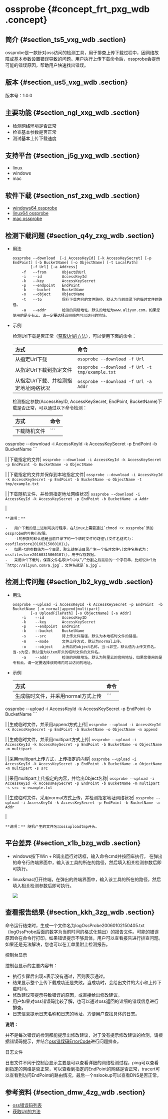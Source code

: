 # ossprobe {#concept_frt_pxg_wdb .concept}

## 简介 {#section_ts5_vxg_wdb .section}

ossprobe是一款针对oss访问的检测工具，用于排查上传下载过程中，因网络故障或基本参数设置错误导致的问题。用户执行上传下载命令后，ossprobe会提示可能的错误原因，帮助用户快速找出错误。

## 版本 {#section_us5_vxg_wdb .section}

版本号：1.0.0

## 主要功能 {#section_ngl_xxg_wdb .section}

-   检测网络环境是否正常
-   检查基本参数是否正常
-   测试基本上传下载速度

## 支持平台 {#section_j5g_yxg_wdb .section}

-   linux
-   windows
-   mac

## 软件下载 {#section_nsf_zxg_wdb .section}

-   [windows64 ossprobe](https://docs-aliyun.cn-hangzhou.oss.aliyun-inc.com/internal/oss/0.0.4/assets/tool/ossprobe.exe)
-   [linux64 ossprobe](https://docs-aliyun.cn-hangzhou.oss.aliyun-inc.com/internal/oss/0.0.4/assets/tool/ossprobe)
-   [mac ossprobe](https://docs-aliyun.cn-hangzhou.oss.aliyun-inc.com/internal/oss/0.0.4/assets/tool/macossprobe/ossprobe)

## 检测下载问题 {#section_q4y_zxg_wdb .section}

-   用法

    ```
    ossprobe --download  [-i AccessKeyId] [-k AccessKeySecret] [-p EndPoint] [-b BucketName] [-o ObjectName] [-t LocalPath]  
            [-f Url] [-a Address]
        -f   --from       Object的Url
        -i   --id         AccessKeyId
        -k   --key        AccessKeySecret
        -p   --endpoint   EndPoint
        -b   --bucket     BucketName
        -o   --object     ObjectName
        -t   --to         保存下载内容的文件路径，默认为当前目录下的临时文件的路径。
        -a   --addr       检测的网络地址，默认的地址为www.aliyun.com，如果您使用的是专有云，请一定要选择该网络内可以访问的地址。
    ```

-   示例

    检测Url下载是否正常（[获取Url的方法](../intl.zh-CN/快速入门/分享文件.md#)），可以使用下面的命令：

    |方式|命令|
    |:-|:-|
    |从指定Url下载|`ossprobe --download -f Url`|
    |从指定Url下载到指定文件|`ossprobe --download -f Url -t tmp/example.txt`|
    |从指定Url下载、并检测指定地址网络状况|`ossprobe --download -f Url -a Addr`|

    检测指定参数\(AccessKeyID, AccessKeySecret, EndPoint, BucketName\)下载是否正常，可以通过以下命令检测：

    |方式|命令|
    |:-|:-|
    |下载随机文件|     ```
ossprobe --download -i AccessKeyId -k AccessKeySecret -p EndPoint -b
              BucketName
    ```

 |
    |下载指定的文件|     ```
ossprobe --download -i AccessKeyId -k AccessKeySecret -p EndPoint -b BucketName -o
              ObjectName
    ```

 |
    |下载指定的文件并保存到本地指定文件|     ```
ossprobe --download -i AccessKeyId -k AccessKeySecret -p EndPoint -b BucketName -o
              ObjectName -t tmp/example.txt
    ```

 |
    |下载随机文件、并检测指定地址网络状况|     ```
ossprobe --download -i AccessKeyId -k AccessKeySecret -p EndPoint -b BucketName -a
              Addr
    ```

 |

    **说明：** 

    -   用户下载的是二进制可执行程序，在linux上需要通过`chmod +x ossprobe`添加ossprobe的可执行权限。
    -   -t的参数的默认值是当前目录下的一个临时文件的路径\(文件名格式为：ossfilestore20160315060101\)。
    -   如果-t的参数值为一个目录，那么就在该目录产生一个临时文件\(文件名格式为：ossfilestore20160315060101\)，用于保存数据。
    -   采用Url下载时，保存文件名取Url中以“/”分割之后最后的一个字符串，比如说Url为`http://aliyun.com/a.jpg`，文件名就是`a.jpg`。

## 检测上传问题 {#section_lb2_kyg_wdb .section}

-   用法

    ```
    ossprobe --upload -i AccessKeyId -k AccessKeySecret -p EndPoint  -b BucketName [-m normal|append|multipart]  
            [-s UploadFilePath] [-o ObjectName] [-a Addr]
        -i    --id        AccessKeyID
        -k    --key       AccessKeySecret
        -p    --endpoint  EndPoint
        -b    --bucket    BucketName
        -s    --src       待上传文件路径，默认为本地临时文件的路径。
        -m    --mode      文件上传方式，默认为normal上传。
        -o    --object    上传后的object名称，当-s非空，默认值为上传文件名。当-s为空，默认值为以tem开头的临时文件的文件名。
        -a    --addr      检测的网络地址，默认为阿里云的官网地址，如果您使用的是专有云，请一定要选择该网络内可以访问的地址。
    ```

-   示例

    |方式|命令|
    |:-|:-|
    |生成临时文件，并采用normal方式上传|     ```
ossprobe --upload -i AccessKeyId -k AccessKeySecret -p EndPoint -b
            BucketName
    ```

 |
    |生成临时文件，并采用append方式上传|     ```
ossprobe --upload -i AccessKeyId -k AccessKeySecret -p EndPoint -b BucketName -o
              ObjectName -m append
    ```

 |
    |生成临时文件，并采用multipart方式上传|     ```
ossprobe --upload -i AccessKeyId -k AccessKeySecret -p EndPoint -b BucketName -o
              ObjectName -m multipart
    ```

 |
    |采用multipart上传方式，上传指定的内容|     ```
ossprobe --upload -i AccessKeyId -k AccessKeySecret -p EndPoint -b BucketName -o
              ObjectName -m multipart -s src
    ```

 |
    |采用multipart上传指定的内容，并给出Object名称|     ```
ossprobe --upload -i AccessKeyId -k AccessKeySecret -p EndPoint -b BucketName -m
              multipart -s src -o example.txt
    ```

 |
    |生成临时文件，采用normal方式上传，并检测指定地址网络状况|     ```
ossprobe --upload -i AccessKeyId -k AccessKeySecret -p EndPoint -b BucketName -a
              Addr
    ```

 |

    **说明：** 随机产生的文件名以ossuploadtmp开头。


## 平台差异 {#section_x1b_bzg_wdb .section}

-   windows按下Win + R调出运行对话框，输入命令cmd并按回车执行。 在弹出的命令行终端界面中，输入该工具的所在的路径，然后填入相关检测参数后即可执行。
-   linux&mac打开终端，在弹出的终端界面中，输入该工具的所在的路径，然后填入相关检测参数后即可执行。

    ![](http://static-aliyun-doc.oss-cn-hangzhou.aliyuncs.com/assets/img/4879/2982_zh-CN.jpg)


## 查看报告结果 {#section_kkh_3zg_wdb .section}

命令运行结束时，生成一个文件名为logOssProbe20060102150405.txt（logOssProbe后面的数字为当前时间的格式化输出）的报告文件。可能的错误原因会在命令行打印。如果错误提示不够具体，用户可以查看报告进行排查问题。如果还是无法解决，您也可以在工单里附上检测报告。

控制台显示

控制台显示的主要内容有：

-   执行步骤后出现×表示没有通过，否则表示通过。
-   结果显示整个上传下载成功还是失败。当成功时，会给出文件的大小和上传下载时间。
-   修改建议项提示导致错误的原因，或直接给出修改建议。
-   用户如果对oss错误码比较了解，也可以通过oss返回的详细的错误信息进行排查。
-   日志信息提示日志名称和日志的地址，方便用户查找具体的日志。

**说明：** 

并不是每次错误的检测都能提示出修改建议，对于没有提示修改建议的检测，请根据错误码提示，并结合[oss错误码ErrorCode](https://www.alibabacloud.com/help/doc-detail/32157.htm)进行问题排查。

日志文件

日志文件不同于控制台显示主要是可以查看详细的网络检测过程，ping可以查看到指定的网络是否正常，可以查看到指定的EndPoint的网络是否正常，tracert可以查看到访问EndPoint的路由情况，最后一个nslookup可以查看DNS是否正常。

## 参考资料 {#section_dmw_4zg_wdb .section}

-   [oss错误码列表](https://www.alibabacloud.com/help/doc-detail/32157.htm)
-   [获取Url的方法](../intl.zh-CN/快速入门/分享文件.md#)


